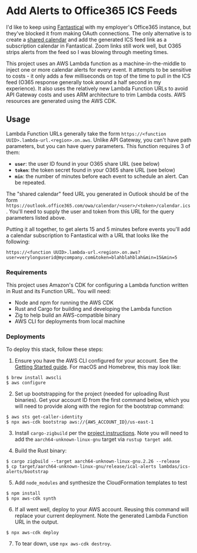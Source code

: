 # Add Alerts to Office365 ICS Feeds

I'd like to keep using [Fantastical](https://flexibits.com/fantastical) with my employer's Office365 instance, but they've blocked it from making OAuth connections. The only alternative is to create a [shared calendar](https://support.microsoft.com/en-us/office/share-your-calendar-in-outlook-on-the-web-7ecef8ae-139c-40d9-bae2-a23977ee58d5) and add the generated ICS feed link as a subscription calendar in Fantastical. Zoom links still work well, but O365 strips alerts from the feed so I was blowing through meeting times.

This project uses an AWS Lambda function as a machine-in-the-middle to inject one or more calendar alerts for every event. It attempts to be sensitive to costs - it only adds a few milliseconds on top of the time to pull in the ICS feed (O365 response generally took around a half second in my experience). It also uses the relatively new Lambda Function URLs to avoid API Gateway costs and uses ARM architecture to trim Lambda costs. AWS resources are generated using the AWS CDK.

## Usage

Lambda Function URLs generally take the form `https://<function UUID>.lambda-url.<region>.on.aws`. Unlike API Gateway, you can't have path parameters, but you can have query parameters. This function requires 3 of them:

- **`user`**: the user ID found in your O365 share URL (see below)
- **`token`**: the token secret found in your O365 share URL (see below)
- **`min`**: the number of minutes before each event to schedule an alert. Can be repeated.

The "shared calendar" feed URL you generated in Outlook should be of the form `https://outlook.office365.com/owa/calendar/<user>/<token>/calendar.ics`. You'll need to supply the user and token from this URL for the query parameters listed above.

Putting it all together, to get alerts 15 and 5 minutes before events you'll add a calendar subscription to Fantastical with a URL that looks like the following:

```http
https://<function UUID>.lambda-url.<region>.on.aws?user=verylonguserid@mycompany.com&token=blahblahblah&min=15&min=5
```

### Requirements

This project uses Amazon's CDK for configuring a Lambda function written in Rust and its Function URL. You will need:

- Node and npm for running the AWS CDK
- Rust and Cargo for building and developing the Lambda function
- Zig to help build an AWS-compatible binary
- AWS CLI for deployments from local machine

### Deployments

To deploy this stack, follow these steps:

1. Ensure you have the AWS CLI configured for your account. See the [Getting Started guide](https://docs.aws.amazon.com/cli/latest/userguide/cli-chap-getting-started.html). For macOS and Homebrew, this may look like:

```shell
$ brew install awscli
$ aws configure
```

2. Set up bootstrapping for the project (needed for uploading Rust binaries). Get your account ID from the first command below, which you will need to provide along with the region for the bootstrap command:

```shell
$ aws sts get-caller-identity
$ npx aws-cdk bootstrap aws://{AWS_ACCOUNT_ID}/us-east-1
```

3. Install `cargo-zigbuild` per the [project instructions](https://github.com/messense/cargo-zigbuild). Note you will need to add the `aarch64-unknown-linux-gnu` target via `rustup target add`.

4. Build the Rust binary:

```shell
$ cargo zigbuild --target aarch64-unknown-linux-gnu.2.26 --release
$ cp target/aarch64-unknown-linux-gnu/release/ical-alerts lambdas/ics-alerts/bootstrap
```

5. Add `node_modules` and synthesize the CloudFormation templates to test

```shell
$ npm install
$ npx aws-cdk synth
```

6. If all went well, deploy to your AWS account. Reusing this command will replace your current deployment. Note the generated Lambda Function URL in the output.

```shell
$ npx aws-cdk deploy
```

7. To tear down, use `npx aws-cdk destroy`.
